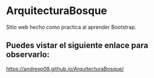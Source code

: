 # ArquitecturaBosque
Sitio web hecho como practica al aprender Bootstrap.

## Puedes vistar el siguiente enlace para observarlo:
https://andresp08.github.io/ArquitecturaBosque/
